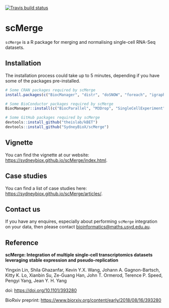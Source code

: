 [![Travis build status](https://travis-ci.org/SydneyBioX/scMerge.svg?branch=master)](https://travis-ci.org/SydneyBioX/scMerge)

# scMerge

`scMerge` is a R package for merging and normalising single-cell RNA-Seq datasets.


## Installation 

The installation process could take up to 5 minutes, depending if you have some of the packages pre-installed. 

``` r
# Some CRAN packages required by scMerge
install.packages(c("BiocManager", "distr", "doSNOW", "foreach", "igraph", "irlba", "iterators", "matrixStats", "pdist", "proxy",  "Rcpp", "RcppEigen", "rsvd", "ruv"))

# Some BioConductor packages required by scMerge
BiocManager::install(c("BiocParallel", "M3Drop", "SingleCellExperiment"))

# Some GitHub packages required by scMerge
devtools::install_github("theislab/kBET")
devtools::install_github("SydneyBioX/scMerge")
```

## Vignette

You can find the vignette at our website: https://sydneybiox.github.io/scMerge/index.html. 


## Case studies

You can find a list of case studies here: https://sydneybiox.github.io/scMerge/articles/.


## Contact us

If you have any enquires, especially about performing `scMerge` integration on your data, then please contact bioinformatics@maths.usyd.edu.au. 

## Reference

**scMerge: Integration of multiple single-cell transcriptomics datasets leveraging stable expression and pseudo-replication**

Yingxin Lin, Shila Ghazanfar, Kevin Y.X. Wang, Johann A. Gagnon-Bartsch, Kitty K. Lo, Xianbin Su, Ze-Guang Han, John T. Ormerod, Terence P. Speed, Pengyi Yang, Jean Y. H. Yang

doi: https://doi.org/10.1101/393280

BioRxiv preprint: https://www.biorxiv.org/content/early/2018/08/16/393280
